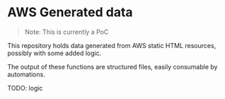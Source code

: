 # AWS Generated data

> Note: This is currently a PoC

This repository holds data generated from AWS static HTML resources, possibly with some added logic.

The output of these functions are structured files, easily consumable by automations.

TODO: logic
